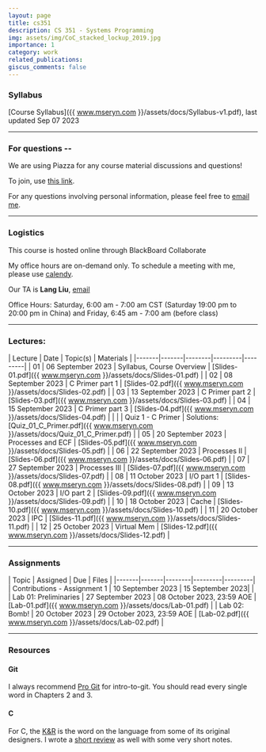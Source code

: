 ```yaml
---
layout: page
title: cs351
description: CS 351 - Systems Programming
img: assets/img/CoC_stacked_lockup_2019.jpg
importance: 1
category: work
related_publications:
giscus_comments: false
---
```

### Syllabus

[Course Syllabus]({{ www.mseryn.com }}/assets/docs/Syllabus-v1.pdf), last updated Sep 07 2023

---
### For questions --
We are using Piazza for any course material discussions and questions! 

To join, use [this link](https://piazza.com/iit/fall2023/cs351cug).

For any questions involving personal information, please feel free to [email me](mailto:melanie.e.cornelius@gmail.com).

---
### Logistics
This course is hosted online through BlackBoard Collaborate

My office hours are on-demand only.
To schedule a meeting with me, please use [calendy](https://calendly.com/melanie-e-cornelius).

Our TA is **Lang Liu**, [email](mailto:lliu94@hawk.iit.edu)

Office Hours: Saturday, 6:00 am - 7:00 am CST (Saturday 19:00 pm to 20:00 pm in China) and Friday, 6:45 am - 7:00 am (before class)

---
### Lectures:

| Lecture | Date | Topic(s) | Materials | 
|-------|-------|--------|---------|---------|
| 01 | 06 September 2023 | Syllabus, Course Overview | [Slides-01.pdf]({{ www.mseryn.com }}/assets/docs/Slides-01.pdf) | 
| 02 | 08 September 2023 | C Primer part 1 | [Slides-02.pdf]({{ www.mseryn.com }}/assets/docs/Slides-02.pdf) | 
| 03 | 13 September 2023 | C Primer part 2 | [Slides-03.pdf]({{ www.mseryn.com }}/assets/docs/Slides-03.pdf) |
| 04 | 15 September 2023 | C Primer part 3 | [Slides-04.pdf]({{ www.mseryn.com }}/assets/docs/Slides-04.pdf) |
|  |  | Quiz 1 - C Primer | Solutions: [Quiz_01_C_Primer.pdf]({{ www.mseryn.com }}/assets/docs/Quiz_01_C_Primer.pdf) |
| 05 | 20 September 2023 | Processes and ECF | [Slides-05.pdf]({{ www.mseryn.com }}/assets/docs/Slides-05.pdf) |
| 06 | 22 September 2023 | Processes II | [Slides-06.pdf]({{ www.mseryn.com }}/assets/docs/Slides-06.pdf) |
| 07 | 27 September 2023 | Processes III | [Slides-07.pdf]({{ www.mseryn.com }}/assets/docs/Slides-07.pdf) |
| 08 | 11 October 2023 | I/O part 1 | [Slides-08.pdf]({{ www.mseryn.com }}/assets/docs/Slides-08.pdf) |
| 09 | 13 October 2023 | I/O part 2 | [Slides-09.pdf]({{ www.mseryn.com }}/assets/docs/Slides-09.pdf) |
| 10 | 18 October 2023 | Cache | [Slides-10.pdf]({{ www.mseryn.com }}/assets/docs/Slides-10.pdf) |
| 11 | 20 October 2023 | IPC | [Slides-11.pdf]({{ www.mseryn.com }}/assets/docs/Slides-11.pdf) |
| 12 | 25 October 2023 | Virtual Mem | [Slides-12.pdf]({{ www.mseryn.com }}/assets/docs/Slides-12.pdf) |

---
### Assignments

| Topic | Assigned | Due | Files |
|-------|-------|--------|---------|---------|
| Contributions - Assignment 1 | 10 September 2023 | 15 September 2023| | 
| Lab 01: Preliminaries | 27 September 2023 | 08 October 2023, 23:59 AOE | [Lab-01.pdf]({{ www.mseryn.com }}/assets/docs/Lab-01.pdf) | 
| Lab 02: Bomb! | 20 October 2023 | 29 October 2023, 23:59 AOE | [Lab-02.pdf]({{ www.mseryn.com }}/assets/docs/Lab-02.pdf) | 

---
### Resources

#### Git
I always recommend [Pro Git](https://git-scm.com/book/en/v2) for intro-to-git. 
You should read every single word in Chapters 2 and 3.

#### C
For C, the [K&R](https://en.wikipedia.org/wiki/The_C_Programming_Language) is the word on the language from some of its original designers. I wrote a [short review](https://mseryn.com/blog/2023/knr/) as well with some very short notes.
